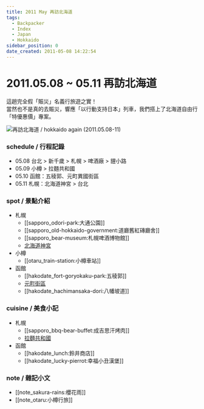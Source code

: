 ```yaml
---
title: 2011 May 再訪北海道
tags:
  - Backpacker
  - Index
  - Japan
  - Hokkaido
sidebar_position: 0
date_created: 2011-05-08 14:22:54
---
```


# 2011.05.08 ~ 05.11 再訪北海道

這趟完全假「賑災」名義行旅遊之實！  
當然也不是真的去賑災，響應「以行動支持日本」列車，我們搭上了北海道自由行「特優惠價」專案。

![再訪北海道 / hokkaido again (2011.05.08-11)](http://farm9.staticflickr.com/8022/7327640252_23a3675a21_c.jpg)

### schedule / 行程記錄

- 05.08 台北 > 新千歲 > 札幌 > 啤酒廠 > 貍小路
- 05.09 小樽 > 拉麵共和國
- 05.10 函館：五稜郭、元町異國街區
- 05.11 札幌：北海道神宮 > 台北

### spot / 景點介紹

- 札幌
  - [[sapporo_odori-park:大通公園]]
  - [[sapporo_old-hokkaido-government:道廳舊紅磚廳舍]]
  - [[sapporo_bear-museum:札幌啤酒博物館]]
  - [北海道神宮](#)
- 小樽
  - [[otaru_train-station:小樽車站]]
- 函館
  - [[hakodate_fort-goryokaku-park:五稜郭]]
  - [元町街區](#)
  - [[hakodate_hachimansaka-dori:八幡坡道]]

### cuisine / 美食小記

- 札幌
  - [[sapporo_bbq-bear-buffet:成吉思汗烤肉]]
  - [拉麵共和國](#)
- 函館
  - [[hakodate_lunch:鈴井商店]]
  - [[hakodate_lucky-pierrot:幸福小丑漢堡]]

### note / 雜記小文

- [[note_sakura-rains:櫻花雨]]
- [[note_otaru:小樽行旅]]

<!--
41 sapporo
42 otaru
43 hakodate
51 cuisine sappoto
52 cuisine
-->
